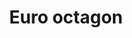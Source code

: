 ---
title: Euro octagon
tags: ["euro", "octagon", "currency", "finance", "money", "europe", "polygon"]
icon: euro-octagon
svg: '<svg xmlns="http://www.w3.org/2000/svg" width="24" height="24" fill="none" viewBox="0 0 24 24" stroke-width="1.5" stroke-linecap="round" stroke-linejoin="round" stroke="currentColor"><path d="M7.805 3.469C8.16 3.115 8.451 3 8.937 3h6.126c.486 0 .778.115 1.132.469l4.336 4.336c.354.354.469.646.469 1.132v6.126c0 .5-.125.788-.469 1.132l-4.336 4.336c-.354.354-.646.469-1.132.469H8.937c-.5 0-.788-.125-1.132-.469L3.47 16.195c-.355-.355-.47-.646-.47-1.132V8.937c0-.5.125-.788.469-1.132z"/><path d="M12 12H8.5m0 0H7m1.5 0c0 2 1.565 4 3.75 4 1.209 0 2.126-.267 2.75-.867M8.5 12c0-2 1.25-4 3.75-4 1.209 0 2.126.267 2.75.866"/></svg>'
---